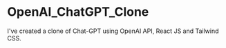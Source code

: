 # OpenAI_ChatGPT_Clone
I've created a clone of Chat-GPT using OpenAI API, React JS and Tailwind CSS.
